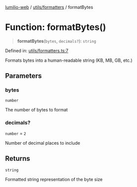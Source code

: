[lumilio-web](../../../modules.md) / [utils/formatters](../index.md) / formatBytes

# Function: formatBytes()

> **formatBytes**(`bytes`, `decimals?`): `string`

Defined in: [utils/formatters.ts:7](https://github.com/EdwinZhanCN/Lumilio-Photos/blob/50447139bbcd8646ed06f83c6f5775c49db37354/web/src/utils/formatters.ts#L7)

Formats bytes into a human-readable string (KB, MB, GB, etc.)

## Parameters

### bytes

`number`

The number of bytes to format

### decimals?

`number` = `2`

Number of decimal places to include

## Returns

`string`

Formatted string representation of the byte size
